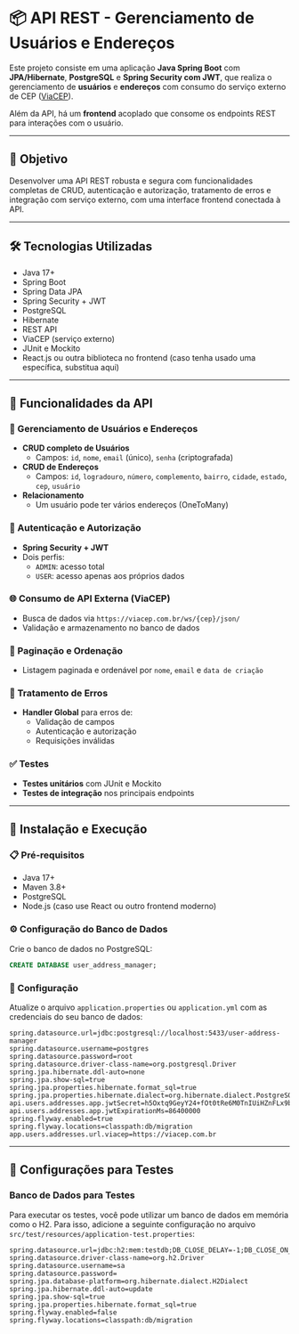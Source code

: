 # 📦 API REST - Gerenciamento de Usuários e Endereços

Este projeto consiste em uma aplicação **Java Spring Boot** com **JPA/Hibernate**, **PostgreSQL** e **Spring Security com JWT**, que realiza o gerenciamento de **usuários** e **endereços** com consumo do serviço externo de CEP ([ViaCEP](https://viacep.com.br/)).

Além da API, há um **frontend** acoplado que consome os endpoints REST para interações com o usuário.

---

## 🎯 Objetivo

Desenvolver uma API REST robusta e segura com funcionalidades completas de CRUD, autenticação e autorização, tratamento de erros e integração com serviço externo, com uma interface frontend conectada à API.

---

## 🛠️ Tecnologias Utilizadas

- Java 17+
- Spring Boot
- Spring Data JPA
- Spring Security + JWT
- PostgreSQL
- Hibernate
- REST API
- ViaCEP (serviço externo)
- JUnit e Mockito
- React.js ou outra biblioteca no frontend (caso tenha usado uma específica, substitua aqui)

---

## 🔐 Funcionalidades da API

### 👤 Gerenciamento de Usuários e Endereços

- **CRUD completo de Usuários**
  - Campos: `id`, `nome`, `email` (único), `senha` (criptografada)
- **CRUD de Endereços**
  - Campos: `id`, `logradouro`, `número`, `complemento`, `bairro`, `cidade`, `estado`, `cep`, `usuário`
- **Relacionamento**
  - Um usuário pode ter vários endereços (OneToMany)

### 🔑 Autenticação e Autorização

- **Spring Security + JWT**
- Dois perfis:
  - `ADMIN`: acesso total
  - `USER`: acesso apenas aos próprios dados

### 🌐 Consumo de API Externa (ViaCEP)

- Busca de dados via `https://viacep.com.br/ws/{cep}/json/`
- Validação e armazenamento no banco de dados

### 📄 Paginação e Ordenação

- Listagem paginada e ordenável por `nome`, `email` e `data de criação`

### 🧨 Tratamento de Erros

- **Handler Global** para erros de:
  - Validação de campos
  - Autenticação e autorização
  - Requisições inválidas

### ✅ Testes

- **Testes unitários** com JUnit e Mockito
- **Testes de integração** nos principais endpoints

---

## 🧪 Instalação e Execução

### 📋 Pré-requisitos

- Java 17+
- Maven 3.8+
- PostgreSQL
- Node.js (caso use React ou outro frontend moderno)

### ⚙️ Configuração do Banco de Dados

Crie o banco de dados no PostgreSQL:

```sql
CREATE DATABASE user_address_manager;
````

### 🔧 Configuração

Atualize o arquivo `application.properties` ou `application.yml` com as credenciais do seu banco de dados:

```properties
spring.datasource.url=jdbc:postgresql://localhost:5433/user-address-manager
spring.datasource.username=postgres
spring.datasource.password=root
spring.datasource.driver-class-name=org.postgresql.Driver
spring.jpa.hibernate.ddl-auto=none
spring.jpa.show-sql=true
spring.jpa.properties.hibernate.format_sql=true
spring.jpa.properties.hibernate.dialect=org.hibernate.dialect.PostgreSQLDialect
api.users.addresses.app.jwtSecret=h5Oxtq9GeyY24+fOt0tRe6M0TnIUiHZnFLx9bRnlXwHzWVDQ1XzRGHdT7afPO5DRXjRwNzGwK3bOq+W6lWqMkzw==
api.users.addresses.app.jwtExpirationMs=86400000
spring.flyway.enabled=true
spring.flyway.locations=classpath:db/migration
app.users.addresses.url.viacep=https://viacep.com.br
````
---

## 🧪 Configurações para Testes

### Banco de Dados para Testes

Para executar os testes, você pode utilizar um banco de dados em memória como o H2. Para isso, adicione a seguinte configuração no arquivo `src/test/resources/application-test.properties`:

```properties
spring.datasource.url=jdbc:h2:mem:testdb;DB_CLOSE_DELAY=-1;DB_CLOSE_ON_EXIT=FALSE
spring.datasource.driver-class-name=org.h2.Driver
spring.datasource.username=sa
spring.datasource.password=
spring.jpa.database-platform=org.hibernate.dialect.H2Dialect
spring.jpa.hibernate.ddl-auto=update
spring.jpa.show-sql=true
spring.jpa.properties.hibernate.format_sql=true
spring.flyway.enabled=false
spring.flyway.locations=classpath:db/migration
````




